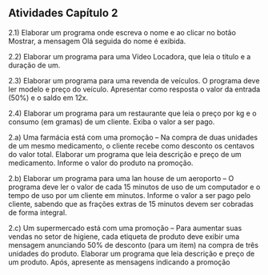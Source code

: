 ## Atividades Capítulo 2

2.1) Elaborar um programa onde escreva o nome e ao clicar no botão Mostrar, a mensagem Olá seguida do nome é exibida.

2.2) Elaborar um programa para uma Vídeo Locadora, que leia o título e a duração de um.

2.3) Elaborar um programa para uma revenda de veículos. O programa deve
ler modelo e preço do veículo. Apresentar como resposta o valor da entrada
(50%) e o saldo em 12x.

2.4) Elaborar um programa para um restaurante que leia o preço por kg e o
consumo (em gramas) de um cliente. Exiba o valor a ser pago.

2.a) Uma farmácia está com uma promoção – Na compra de duas unidades de um
mesmo medicamento, o cliente recebe como desconto os centavos do
valor total. Elaborar um programa que leia descrição e preço de um
medicamento. Informe o valor do produto na promoção.

2.b) Elaborar um programa para uma lan house de um aeroporto – O programa deve
ler o valor de cada 15 minutos de uso de um computador e o tempo de
uso por um cliente em minutos. Informe o valor a ser pago pelo cliente,
sabendo que as frações extras de 15 minutos devem ser cobradas de
forma integral. 

2.c) Um supermercado está com uma promoção – Para aumentar suas vendas no
setor de higiene, cada etiqueta de produto deve exibir uma mensagem
anunciando 50% de desconto (para um item) na compra de três
unidades do produto. Elaborar um programa que leia descrição e preço
de um produto. Após, apresente as mensagens indicando a promoção

